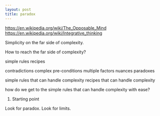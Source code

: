 ```yaml
---
layout: post
title: paradox
---
```


https://en.wikipedia.org/wiki/The_Opposable_Mind
https://en.wikipedia.org/wiki/Integrative_thinking

Simplicity on the far side of complexity.

How to reach the far side of complexity?

simple rules
recipes

contradictions
complex pre-conditions
multiple factors
nuances
paradoxes

simple rules that can handle complexity
recipes that can handle complexity

how do we get to the simple rules that can handle complexity with ease?

1. Starting point

Look for paradox.
Look for limits.

